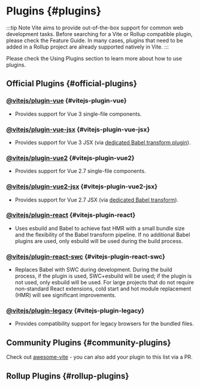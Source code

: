 # Plugins {#plugins}

:::tip Note
Vite aims to provide out-of-the-box support for common web development tasks. Before searching for a Vite or Rollup compatible plugin, please check the Feature Guide. In many cases, plugins that need to be added in a Rollup project are already supported natively in Vite.
:::

Please check the Using Plugins section to learn more about how to use plugins.

## Official Plugins {#official-plugins}

### [@vitejs/plugin-vue](https://github.com/vitejs/vite-plugin-vue/tree/main/packages/plugin-vue) {#vitejs-plugin-vue}

- Provides support for Vue 3 single-file components.

### [@vitejs/plugin-vue-jsx](https://github.com/vitejs/vite-plugin-vue/tree/main/packages/plugin-vue-jsx) {#vitejs-plugin-vue-jsx}

- Provides support for Vue 3 JSX (via [dedicated Babel transform plugin](https://github.com/vuejs/jsx-next)).

### [@vitejs/plugin-vue2](https://github.com/vitejs/vite-plugin-vue2) {#vitejs-plugin-vue2}

- Provides support for Vue 2.7 single-file components.

### [@vitejs/plugin-vue2-jsx](https://github.com/vitejs/vite-plugin-vue2-jsx) {#vitejs-plugin-vue2-jsx}

- Provides support for Vue 2.7 JSX (via [dedicated Babel transform](https://github.com/vuejs/jsx-vue2/)).

### [@vitejs/plugin-react](https://github.com/vitejs/vite-plugin-react/tree/main/packages/plugin-react) {#vitejs-plugin-react}

- Uses esbuild and Babel to achieve fast HMR with a small bundle size and the flexibility of the Babel transform pipeline. If no additional Babel plugins are used, only esbuild will be used during the build process.

### [@vitejs/plugin-react-swc](https://github.com/vitejs/vite-plugin-react-swc) {#vitejs-plugin-react-swc}

- Replaces Babel with SWC during development. During the build process, if the plugin is used, SWC+esbuild will be used; if the plugin is not used, only esbuild will be used. For large projects that do not require non-standard React extensions, cold start and hot module replacement (HMR) will see significant improvements.

### [@vitejs/plugin-legacy](https://github.com/vitejs/vite/tree/main/packages/plugin-legacy) {#vitejs-plugin-legacy}

- Provides compatibility support for legacy browsers for the bundled files.

## Community Plugins {#community-plugins}

Check out [awesome-vite](https://github.com/vitejs/awesome-vite#plugins) - you can also add your plugin to this list via a PR.

## Rollup Plugins {#rollup-plugins}
